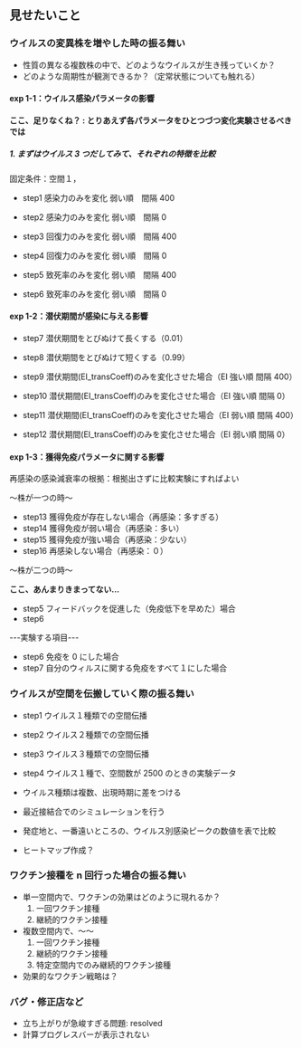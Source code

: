 ## 見せたいこと

### ウイルスの変異株を増やした時の振る舞い

- 性質の異なる複数株の中で、どのようなウイルスが生き残っていくか？
- どのような周期性が観測できるか？（定常状態についても触れる）

#### exp 1-1：ウイルス感染パラメータの影響

**ここ、足りなくね？ : とりあえず各パラメータをひとつづつ変化実験させるべきでは**

##### 1. まずはウイルス 3 つだしてみて、それぞれの特徴を比較

固定条件：空間１，

- step1 感染力のみを変化 弱い順　間隔 400
- step2 感染力のみを変化 弱い順　間隔 0

- step3 回復力のみを変化 弱い順　間隔 400
- step4 回復力のみを変化 弱い順　間隔 0

- step5 致死率のみを変化 弱い順　間隔 400
- step6 致死率のみを変化 弱い順　間隔 0

#### exp 1-2：潜伏期間が感染に与える影響

- step7 潜伏期間をとびぬけて長くする（0.01）
- step8 潜伏期間をとびぬけて短くする（0.99）

- step9 潜伏期間(EI_transCoeff)のみを変化させた場合（EI 強い順 間隔 400）
- step10 潜伏期間(EI_transCoeff)のみを変化させた場合（EI 強い順 間隔 0）
- step11 潜伏期間(EI_transCoeff)のみを変化させた場合（EI 弱い順 間隔 400）
- step12 潜伏期間(EI_transCoeff)のみを変化させた場合（EI 弱い順 間隔 0）

#### exp 1-3：獲得免疫パラメータに関する影響

再感染の感染減衰率の根拠：根拠出さずに比較実験にすればよい

～株が一つの時～

- step13 獲得免疫が存在しない場合（再感染：多すぎる）
- step14 獲得免疫が弱い場合（再感染：多い）
- step15 獲得免疫が強い場合（再感染：少ない）
- step16 再感染しない場合（再感染：０）

～株が二つの時～

**ここ、あんまりきまってない...**

- step5 フィードバックを促進した（免疫低下を早めた）場合
- step6

---実験する項目---

- step6 免疫を 0 にした場合
- step7 自分のウィルスに関する免疫をすべて１にした場合

### ウイルスが空間を伝搬していく際の振る舞い

- step1 ウイルス１種類での空間伝播

- step2 ウイルス２種類での空間伝播

- step3 ウイルス３種類での空間伝播

- step4 ウイルス１種で、空間数が 2500 のときの実験データ

- ウイルス種類は複数、出現時期に差をつける
- 最近接結合でのシミュレーションを行う
- 発症地と、一番遠いところの、ウイルス別感染ピークの数値を表で比較
- ヒートマップ作成？

### ワクチン接種を n 回行った場合の振る舞い

- 単一空間内で、ワクチンの効果はどのように現れるか？
  1. 一回ワクチン接種
  2. 継続的ワクチン接種
- 複数空間内で、〜〜
  1. 一回ワクチン接種
  2. 継続的ワクチン接種
  3. 特定空間内でのみ継続的ワクチン接種
- 効果的なワクチン戦略は？

### バグ・修正店など

- 立ち上がりが急峻すぎる問題: resolved
- 計算プログレスバーが表示されない
